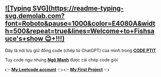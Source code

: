 [![Typing SVG](https://readme-typing-svg.demolab.com?font=Roboto&pause=1000&color=E4080A&width=500&repeat=true&lines=Welcome+to+Fishsauce's+show 😉+!!!)](https://git.io/typing-svg)
---
Đây là nơi lưu giữ đống code (chép từ ChatGPT) của mình trong [**CODE PTIT**](code.ptit.edu.vn) 

Tuy code ngu nhưng [**Ngô Mạnh**](https://www.facebook.com/hi.fishsauce) được cái chép code giỏi

👉 [**My Leetcode account**](https://leetcode.com/u/fishsauce-_-/) 👈
👉 [**My First Project**](https://www.facebook.com/CrushInPTIT) 👈